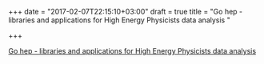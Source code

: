 +++
date = "2017-02-07T22:15:10+03:00"
draft = true
title = "Go hep - libraries and applications for High Energy Physicists data analysis "

+++

<p><a href="http://go-hep.github.io">Go hep - libraries and applications for High Energy Physicists data analysis </a></p>
